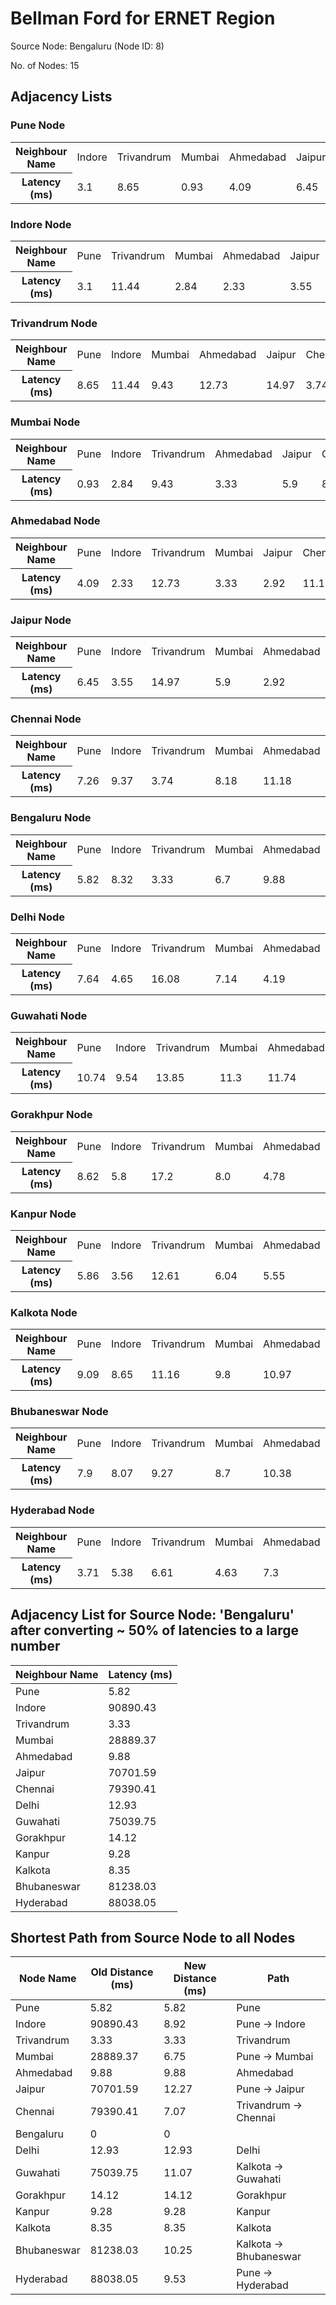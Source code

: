 # Bellman Ford for ERNET Region

Source Node: Bengaluru (Node ID: 8)

No. of Nodes: 15

## Adjacency Lists

### Pune Node

<table>
<tr>
  <th>Neighbour Name</th>
  <td>Indore</td>
  <td>Trivandrum</td>
  <td>Mumbai</td>
  <td>Ahmedabad</td>
  <td>Jaipur</td>
  <td>Chennai</td>
  <td>Bengaluru</td>
  <td>Delhi</td>
  <td>Guwahati</td>
  <td>Gorakhpur</td>
  <td>Kanpur</td>
  <td>Kalkota</td>
  <td>Bhubaneswar</td>
  <td>Hyderabad</td>
</tr>
<tr>
  <th>Latency (ms)</th>
  <td>3.1</td>
  <td>8.65</td>
  <td>0.93</td>
  <td>4.09</td>
  <td>6.45</td>
  <td>7.26</td>
  <td>5.82</td>
  <td>7.64</td>
  <td>10.74</td>
  <td>8.62</td>
  <td>5.86</td>
  <td>9.09</td>
  <td>7.9</td>
  <td>3.71</td>
</tr>
</table>

### Indore Node

<table>
<tr>
  <th>Neighbour Name</th>
  <td>Pune</td>
  <td>Trivandrum</td>
  <td>Mumbai</td>
  <td>Ahmedabad</td>
  <td>Jaipur</td>
  <td>Chennai</td>
  <td>Bengaluru</td>
  <td>Delhi</td>
  <td>Guwahati</td>
  <td>Gorakhpur</td>
  <td>Kanpur</td>
  <td>Kalkota</td>
  <td>Bhubaneswar</td>
  <td>Hyderabad</td>
</tr>
<tr>
  <th>Latency (ms)</th>
  <td>3.1</td>
  <td>11.44</td>
  <td>2.84</td>
  <td>2.33</td>
  <td>3.55</td>
  <td>9.37</td>
  <td>8.32</td>
  <td>4.65</td>
  <td>9.54</td>
  <td>5.8</td>
  <td>3.56</td>
  <td>8.65</td>
  <td>8.07</td>
  <td>5.38</td>
</tr>
</table>

### Trivandrum Node

<table>
<tr>
  <th>Neighbour Name</th>
  <td>Pune</td>
  <td>Indore</td>
  <td>Mumbai</td>
  <td>Ahmedabad</td>
  <td>Jaipur</td>
  <td>Chennai</td>
  <td>Bengaluru</td>
  <td>Delhi</td>
  <td>Guwahati</td>
  <td>Gorakhpur</td>
  <td>Kanpur</td>
  <td>Kalkota</td>
  <td>Bhubaneswar</td>
  <td>Hyderabad</td>
</tr>
<tr>
  <th>Latency (ms)</th>
  <td>8.65</td>
  <td>11.44</td>
  <td>9.43</td>
  <td>12.73</td>
  <td>14.97</td>
  <td>3.74</td>
  <td>3.33</td>
  <td>16.08</td>
  <td>13.85</td>
  <td>17.2</td>
  <td>12.61</td>
  <td>11.16</td>
  <td>9.27</td>
  <td>6.61</td>
</tr>
</table>

### Mumbai Node

<table>
<tr>
  <th>Neighbour Name</th>
  <td>Pune</td>
  <td>Indore</td>
  <td>Trivandrum</td>
  <td>Ahmedabad</td>
  <td>Jaipur</td>
  <td>Chennai</td>
  <td>Bengaluru</td>
  <td>Delhi</td>
  <td>Guwahati</td>
  <td>Gorakhpur</td>
  <td>Kanpur</td>
  <td>Kalkota</td>
  <td>Bhubaneswar</td>
  <td>Hyderabad</td>
</tr>
<tr>
  <th>Latency (ms)</th>
  <td>0.93</td>
  <td>2.84</td>
  <td>9.43</td>
  <td>3.33</td>
  <td>5.9</td>
  <td>8.18</td>
  <td>6.7</td>
  <td>7.14</td>
  <td>11.3</td>
  <td>8.0</td>
  <td>6.04</td>
  <td>9.8</td>
  <td>8.7</td>
  <td>4.63</td>
</tr>
</table>

### Ahmedabad Node

<table>
<tr>
  <th>Neighbour Name</th>
  <td>Pune</td>
  <td>Indore</td>
  <td>Trivandrum</td>
  <td>Mumbai</td>
  <td>Jaipur</td>
  <td>Chennai</td>
  <td>Bengaluru</td>
  <td>Delhi</td>
  <td>Guwahati</td>
  <td>Gorakhpur</td>
  <td>Kanpur</td>
  <td>Kalkota</td>
  <td>Bhubaneswar</td>
  <td>Hyderabad</td>
</tr>
<tr>
  <th>Latency (ms)</th>
  <td>4.09</td>
  <td>2.33</td>
  <td>12.73</td>
  <td>3.33</td>
  <td>2.92</td>
  <td>11.18</td>
  <td>9.88</td>
  <td>4.19</td>
  <td>11.74</td>
  <td>4.78</td>
  <td>5.55</td>
  <td>10.97</td>
  <td>10.38</td>
  <td>7.3</td>
</tr>
</table>

### Jaipur Node

<table>
<tr>
  <th>Neighbour Name</th>
  <td>Pune</td>
  <td>Indore</td>
  <td>Trivandrum</td>
  <td>Mumbai</td>
  <td>Ahmedabad</td>
  <td>Chennai</td>
  <td>Bengaluru</td>
  <td>Delhi</td>
  <td>Guwahati</td>
  <td>Gorakhpur</td>
  <td>Kanpur</td>
  <td>Kalkota</td>
  <td>Bhubaneswar</td>
  <td>Hyderabad</td>
</tr>
<tr>
  <th>Latency (ms)</th>
  <td>6.45</td>
  <td>3.55</td>
  <td>14.97</td>
  <td>5.9</td>
  <td>2.92</td>
  <td>12.87</td>
  <td>11.87</td>
  <td>1.27</td>
  <td>10.95</td>
  <td>2.25</td>
  <td>4.8</td>
  <td>10.87</td>
  <td>10.79</td>
  <td>8.87</td>
</tr>
</table>

### Chennai Node

<table>
<tr>
  <th>Neighbour Name</th>
  <td>Pune</td>
  <td>Indore</td>
  <td>Trivandrum</td>
  <td>Mumbai</td>
  <td>Ahmedabad</td>
  <td>Jaipur</td>
  <td>Bengaluru</td>
  <td>Delhi</td>
  <td>Guwahati</td>
  <td>Gorakhpur</td>
  <td>Kanpur</td>
  <td>Kalkota</td>
  <td>Bhubaneswar</td>
  <td>Hyderabad</td>
</tr>
<tr>
  <th>Latency (ms)</th>
  <td>7.26</td>
  <td>9.37</td>
  <td>3.74</td>
  <td>8.18</td>
  <td>11.18</td>
  <td>12.87</td>
  <td>1.91</td>
  <td>13.82</td>
  <td>10.13</td>
  <td>15.12</td>
  <td>9.65</td>
  <td>7.43</td>
  <td>5.55</td>
  <td>4.0</td>
</tr>
</table>

### Bengaluru Node

<table>
<tr>
  <th>Neighbour Name</th>
  <td>Pune</td>
  <td>Indore</td>
  <td>Trivandrum</td>
  <td>Mumbai</td>
  <td>Ahmedabad</td>
  <td>Jaipur</td>
  <td>Chennai</td>
  <td>Delhi</td>
  <td>Guwahati</td>
  <td>Gorakhpur</td>
  <td>Kanpur</td>
  <td>Kalkota</td>
  <td>Bhubaneswar</td>
  <td>Hyderabad</td>
</tr>
<tr>
  <th>Latency (ms)</th>
  <td>5.82</td>
  <td>8.32</td>
  <td>3.33</td>
  <td>6.7</td>
  <td>9.88</td>
  <td>11.87</td>
  <td>1.91</td>
  <td>12.93</td>
  <td>10.94</td>
  <td>14.12</td>
  <td>9.28</td>
  <td>8.35</td>
  <td>6.47</td>
  <td>3.29</td>
</tr>
</table>

### Delhi Node

<table>
<tr>
  <th>Neighbour Name</th>
  <td>Pune</td>
  <td>Indore</td>
  <td>Trivandrum</td>
  <td>Mumbai</td>
  <td>Ahmedabad</td>
  <td>Jaipur</td>
  <td>Chennai</td>
  <td>Bengaluru</td>
  <td>Guwahati</td>
  <td>Gorakhpur</td>
  <td>Kanpur</td>
  <td>Kalkota</td>
  <td>Bhubaneswar</td>
  <td>Hyderabad</td>
</tr>
<tr>
  <th>Latency (ms)</th>
  <td>7.64</td>
  <td>4.65</td>
  <td>16.08</td>
  <td>7.14</td>
  <td>4.19</td>
  <td>1.27</td>
  <td>13.82</td>
  <td>12.93</td>
  <td>10.95</td>
  <td>1.52</td>
  <td>5.12</td>
  <td>11.19</td>
  <td>11.31</td>
  <td>9.84</td>
</tr>
</table>

### Guwahati Node

<table>
<tr>
  <th>Neighbour Name</th>
  <td>Pune</td>
  <td>Indore</td>
  <td>Trivandrum</td>
  <td>Mumbai</td>
  <td>Ahmedabad</td>
  <td>Jaipur</td>
  <td>Chennai</td>
  <td>Bengaluru</td>
  <td>Delhi</td>
  <td>Gorakhpur</td>
  <td>Kanpur</td>
  <td>Kalkota</td>
  <td>Bhubaneswar</td>
  <td>Hyderabad</td>
</tr>
<tr>
  <th>Latency (ms)</th>
  <td>10.74</td>
  <td>9.54</td>
  <td>13.85</td>
  <td>11.3</td>
  <td>11.74</td>
  <td>10.95</td>
  <td>10.13</td>
  <td>10.94</td>
  <td>10.95</td>
  <td>12.43</td>
  <td>6.28</td>
  <td>2.72</td>
  <td>4.59</td>
  <td>8.53</td>
</tr>
</table>

### Gorakhpur Node

<table>
<tr>
  <th>Neighbour Name</th>
  <td>Pune</td>
  <td>Indore</td>
  <td>Trivandrum</td>
  <td>Mumbai</td>
  <td>Ahmedabad</td>
  <td>Jaipur</td>
  <td>Chennai</td>
  <td>Bengaluru</td>
  <td>Delhi</td>
  <td>Guwahati</td>
  <td>Kanpur</td>
  <td>Kalkota</td>
  <td>Bhubaneswar</td>
  <td>Hyderabad</td>
</tr>
<tr>
  <th>Latency (ms)</th>
  <td>8.62</td>
  <td>5.8</td>
  <td>17.2</td>
  <td>8.0</td>
  <td>4.78</td>
  <td>2.25</td>
  <td>15.12</td>
  <td>14.12</td>
  <td>1.52</td>
  <td>12.43</td>
  <td>6.63</td>
  <td>12.71</td>
  <td>12.81</td>
  <td>11.12</td>
</tr>
</table>

### Kanpur Node

<table>
<tr>
  <th>Neighbour Name</th>
  <td>Pune</td>
  <td>Indore</td>
  <td>Trivandrum</td>
  <td>Mumbai</td>
  <td>Ahmedabad</td>
  <td>Jaipur</td>
  <td>Chennai</td>
  <td>Bengaluru</td>
  <td>Delhi</td>
  <td>Guwahati</td>
  <td>Gorakhpur</td>
  <td>Kalkota</td>
  <td>Bhubaneswar</td>
  <td>Hyderabad</td>
</tr>
<tr>
  <th>Latency (ms)</th>
  <td>5.86</td>
  <td>3.56</td>
  <td>12.61</td>
  <td>6.04</td>
  <td>5.55</td>
  <td>4.8</td>
  <td>9.65</td>
  <td>9.28</td>
  <td>5.12</td>
  <td>6.28</td>
  <td>6.63</td>
  <td>6.09</td>
  <td>6.24</td>
  <td>6.0</td>
</tr>
</table>

### Kalkota Node

<table>
<tr>
  <th>Neighbour Name</th>
  <td>Pune</td>
  <td>Indore</td>
  <td>Trivandrum</td>
  <td>Mumbai</td>
  <td>Ahmedabad</td>
  <td>Jaipur</td>
  <td>Chennai</td>
  <td>Bengaluru</td>
  <td>Delhi</td>
  <td>Guwahati</td>
  <td>Gorakhpur</td>
  <td>Kanpur</td>
  <td>Bhubaneswar</td>
  <td>Hyderabad</td>
</tr>
<tr>
  <th>Latency (ms)</th>
  <td>9.09</td>
  <td>8.65</td>
  <td>11.16</td>
  <td>9.8</td>
  <td>10.97</td>
  <td>10.87</td>
  <td>7.43</td>
  <td>8.35</td>
  <td>11.19</td>
  <td>2.72</td>
  <td>12.71</td>
  <td>6.09</td>
  <td>1.9</td>
  <td>6.28</td>
</tr>
</table>

### Bhubaneswar Node

<table>
<tr>
  <th>Neighbour Name</th>
  <td>Pune</td>
  <td>Indore</td>
  <td>Trivandrum</td>
  <td>Mumbai</td>
  <td>Ahmedabad</td>
  <td>Jaipur</td>
  <td>Chennai</td>
  <td>Bengaluru</td>
  <td>Delhi</td>
  <td>Guwahati</td>
  <td>Gorakhpur</td>
  <td>Kanpur</td>
  <td>Kalkota</td>
  <td>Hyderabad</td>
</tr>
<tr>
  <th>Latency (ms)</th>
  <td>7.9</td>
  <td>8.07</td>
  <td>9.27</td>
  <td>8.7</td>
  <td>10.38</td>
  <td>10.79</td>
  <td>5.55</td>
  <td>6.47</td>
  <td>11.31</td>
  <td>4.59</td>
  <td>12.81</td>
  <td>6.24</td>
  <td>1.9</td>
  <td>4.69</td>
</tr>
</table>

### Hyderabad Node

<table>
<tr>
  <th>Neighbour Name</th>
  <td>Pune</td>
  <td>Indore</td>
  <td>Trivandrum</td>
  <td>Mumbai</td>
  <td>Ahmedabad</td>
  <td>Jaipur</td>
  <td>Chennai</td>
  <td>Bengaluru</td>
  <td>Delhi</td>
  <td>Guwahati</td>
  <td>Gorakhpur</td>
  <td>Kanpur</td>
  <td>Kalkota</td>
  <td>Bhubaneswar</td>
</tr>
<tr>
  <th>Latency (ms)</th>
  <td>3.71</td>
  <td>5.38</td>
  <td>6.61</td>
  <td>4.63</td>
  <td>7.3</td>
  <td>8.87</td>
  <td>4.0</td>
  <td>3.29</td>
  <td>9.84</td>
  <td>8.53</td>
  <td>11.12</td>
  <td>6.0</td>
  <td>6.28</td>
  <td>4.69</td>
</tr>
</table>

## Adjacency List for Source Node: 'Bengaluru' after converting ~ 50% of latencies to a large number

| Neighbour Name | Latency (ms) |
| --- | --- |
| Pune | 5.82 |
| Indore | 90890.43 |
| Trivandrum | 3.33 |
| Mumbai | 28889.37 |
| Ahmedabad | 9.88 |
| Jaipur | 70701.59 |
| Chennai | 79390.41 |
| Delhi | 12.93 |
| Guwahati | 75039.75 |
| Gorakhpur | 14.12 |
| Kanpur | 9.28 |
| Kalkota | 8.35 |
| Bhubaneswar | 81238.03 |
| Hyderabad | 88038.05 |

## Shortest Path from Source Node to all Nodes
| Node Name | Old Distance (ms) | New Distance (ms) | Path |
| --- | --- | --- | --- |
| Pune | 5.82 | 5.82 | Pune |
| Indore | 90890.43 | 8.92 | Pune -> Indore |
| Trivandrum | 3.33 | 3.33 | Trivandrum |
| Mumbai | 28889.37 | 6.75 | Pune -> Mumbai |
| Ahmedabad | 9.88 | 9.88 | Ahmedabad |
| Jaipur | 70701.59 | 12.27 | Pune -> Jaipur |
| Chennai | 79390.41 | 7.07 | Trivandrum -> Chennai |
| Bengaluru | 0 | 0 |  |
| Delhi | 12.93 | 12.93 | Delhi |
| Guwahati | 75039.75 | 11.07 | Kalkota -> Guwahati |
| Gorakhpur | 14.12 | 14.12 | Gorakhpur |
| Kanpur | 9.28 | 9.28 | Kanpur |
| Kalkota | 8.35 | 8.35 | Kalkota |
| Bhubaneswar | 81238.03 | 10.25 | Kalkota -> Bhubaneswar |
| Hyderabad | 88038.05 | 9.53 | Pune -> Hyderabad |
